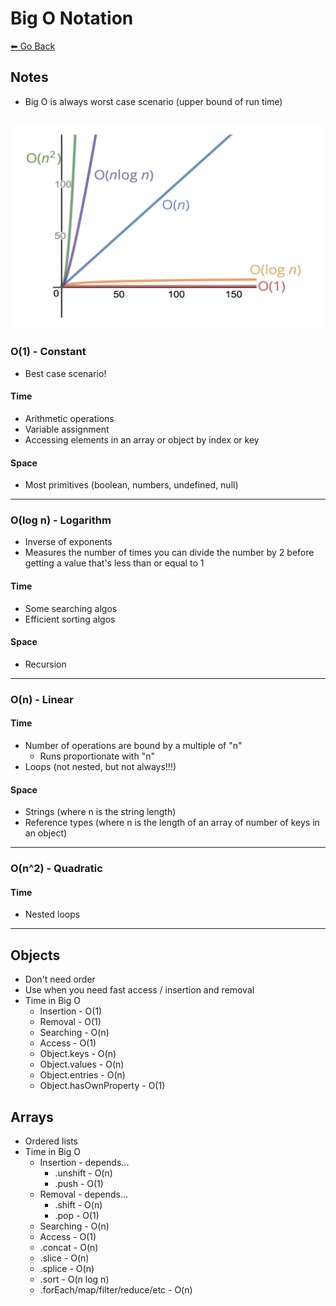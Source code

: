 # Big O Notation
[⬅ Go Back](../algos.md)

## Notes
- Big O is always worst case scenario (upper bound of run time)

![big o chart](/images/big-o-chart.png)
----
### O(1) - Constant
- Best case scenario!

#### Time
- Arithmetic operations
- Variable assignment
- Accessing elements in an array or object by index or key

#### Space
- Most primitives (boolean, numbers, undefined, null)
----
### O(log n) - Logarithm
- Inverse of exponents
- Measures the number of times you can divide the number by 2 before getting a value that's less than or equal to 1
#### Time
- Some searching algos
- Efficient sorting algos

#### Space
- Recursion
----
### O(n) - Linear
#### Time
- Number of operations are bound by a multiple of "n"
  - Runs proportionate with "n"
- Loops (not nested, but not always!!!)

#### Space
- Strings (where n is the string length)
- Reference types (where n is the length of an array of number of keys in an object)
----
### O(n^2) - Quadratic
#### Time
- Nested loops
----

## Objects
- Don't need order
- Use when you need fast access / insertion and removal
- Time in Big O
  - Insertion - O(1)
  - Removal - O(1)
  - Searching - O(n)
  - Access - O(1)
  - Object.keys - O(n)
  - Object.values - O(n)
  - Object.entries - O(n)
  - Object.hasOwnProperty - O(1)

## Arrays
- Ordered lists
- Time in Big O
  - Insertion - depends...
    - .unshift - O(n) 
    - .push - O(1)
  - Removal - depends...
    - .shift - O(n)
    - .pop - O(1)
  - Searching - O(n)
  - Access - O(1)
  - .concat - O(n)
  - .slice - O(n)
  - .splice - O(n)
  - .sort - O(n log n)
  - .forEach/map/filter/reduce/etc - O(n)